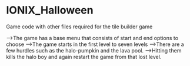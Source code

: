# IONIX_Halloween
Game code with other files required for the tile builder game

-->The game has a base menu that consists of start and end options to choose
-->The game starts in the first level to seven levels
-->There are a few hurdles such as the halo-pumpkin and the lava pool.
-->Hitting them kills the halo boy and again restart the game from that lost level.

